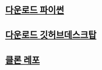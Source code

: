 # [다운로드 파이썬](https://www.python.org/ftp/python/3.11.4/python-3.11.4-amd64.exe)  

# [다운로드 깃허브데스크탑](https://central.github.com/deployments/desktop/desktop/latest/win32)

# [클론 레포](https://github.com/Zzajang-bro/useful-python-tools-20230809/archive/refs/heads/main.zip)
